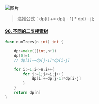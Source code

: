 ![图片](https://mmbiz.qpic.cn/mmbiz_png/ciaqDnJprwv5Eev9at7TiapAd6lv3wXnuJE5mJLfLu9gx2kItp8PBpt7vB0rNYwBnRicmw8f6gHImmFv4RwBSHuMg/640?wx_fmt=png&tp=webp&wxfrom=5&wx_lazy=1&wx_co=1)

> 递推公式：dp[i] += dp[j - 1] * dp[i - j]; 

#### [96. 不同的二叉搜索树](https://leetcode-cn.com/problems/unique-binary-search-trees/)

~~~go
func numTrees(n int) int {

    dp:=make([]int,n+1)
    dp[0]=1
    // dp[i]+=dp[j-1]*dp[i-j]

    for i:=1;i<=n;i++{
        for j:=1;j<=i;j++{
            dp[i]+=dp[j-1]*dp[i-j]
        }
    }
    return dp[n]
}
~~~

